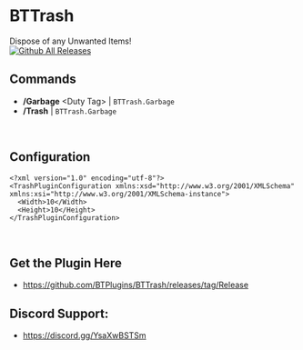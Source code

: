 # BTTrash
Dispose of any Unwanted Items!
<br/>
[![Github All Releases](https://img.shields.io/github/downloads/BTPlugins/BTTrash/total.svg)]()
<br/>
## Commands
- **/Garbage** &lt;Duty Tag> | ``BTTrash.Garbage``
- **/Trash** |  ``BTTrash.Garbage``
<br />

## Configuration
```
<?xml version="1.0" encoding="utf-8"?>
<TrashPluginConfiguration xmlns:xsd="http://www.w3.org/2001/XMLSchema" xmlns:xsi="http://www.w3.org/2001/XMLSchema-instance">
  <Width>10</Width>
  <Height>10</Height>
</TrashPluginConfiguration>
```

<br/>

## Get the Plugin Here
- https://github.com/BTPlugins/BTTrash/releases/tag/Release

## Discord Support: 
- https://discord.gg/YsaXwBSTSm
